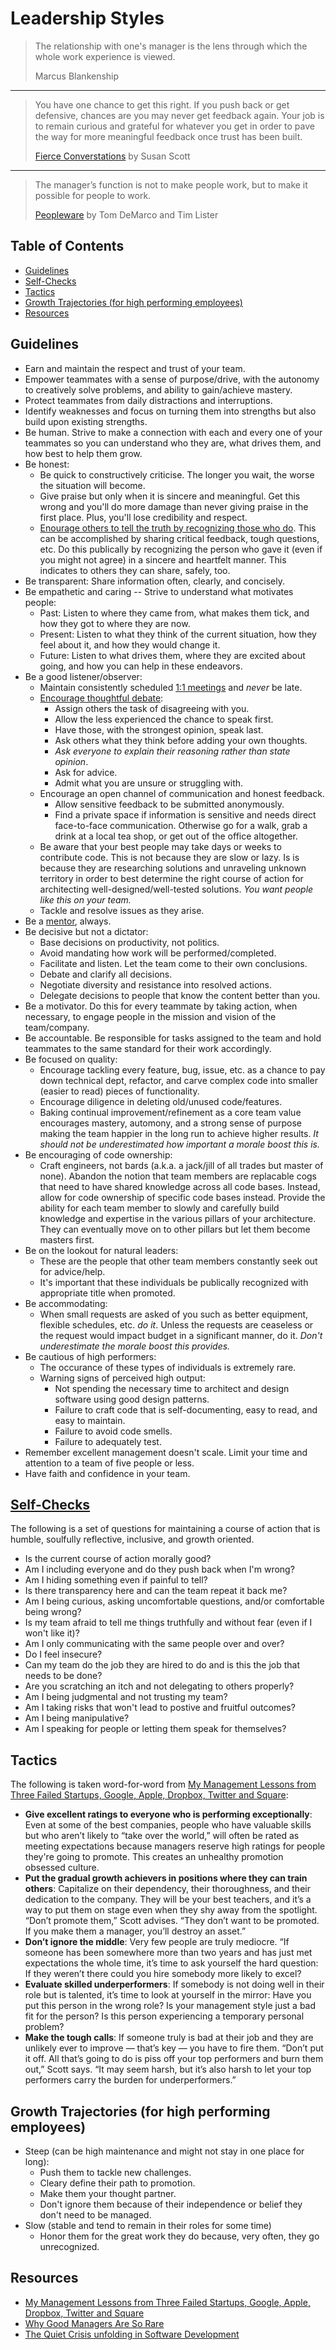 # Leadership Styles

> The relationship with one's manager is the lens through which the whole work experience is viewed.
>
> Marcus Blankenship

---

> You have one chance to get this right. If you push back or get defensive, chances are you may
> never get feedback again. Your job is to remain curious and grateful for whatever you get in order
> to pave the way for more meaningful feedback once trust has been built.
>
> [Fierce Converstations](https://fierceinc.com/fierce-conversations) by Susan Scott

---

> The manager’s function is not to make people work, but to make it possible for people to work.
>
> [Peopleware](https://www.amazon.com/Peopleware-Productive-Projects-Teams-3rd/dp/0321934113) by Tom DeMarco and Tim Lister

<!-- Tocer[start]: Auto-generated, don't remove. -->

## Table of Contents

  - [Guidelines](#guidelines)
  - [Self-Checks](#self-checks)
  - [Tactics](#tactics)
  - [Growth Trajectories (for high performing employees)](#growth-trajectories-for-high-performing-employees)
  - [Resources](#resources)

<!-- Tocer[finish]: Auto-generated, don't remove. -->

## Guidelines

- Earn and maintain the respect and trust of your team.
- Empower teammates with a sense of purpose/drive, with the autonomy to creatively solve problems,
  and ability to gain/achieve mastery.
- Protect teammates from daily distractions and interruptions.
- Identify weaknesses and focus on turning them into strengths but also build upon existing
  strengths.
- Be human. Strive to make a connection with each and every one of your teammates so you can
  understand who they are, what drives them, and how best to help them grow.
- Be honest:
  - Be quick to constructively criticise. The longer you wait, the worse the situation will become.
  - Give praise but only when it is sincere and meaningful. Get this wrong and you'll do more damage
    than never giving praise in the first place. Plus, you'll lose credibility and respect.
  - [Enourage others to tell the truth by recognizing those who do](https://is.gd/8W7UtO). This can
    be accomplished by sharing critical feedback, tough questions, etc. Do this publically by
    recognizing the person who gave it (even if you might not agree) in a sincere and heartfelt
    manner. This indicates to others they can share, safely, too.
- Be transparent: Share information often, clearly, and concisely.
- Be empathetic and caring -- Strive to understand what motivates people:
  - Past: Listen to where they came from, what makes them tick, and how they got to where they are
    now.
  - Present: Listen to what they think of the current situation, how they feel about it, and how
    they would change it.
  - Future: Listen to what drives them, where they are excited about going, and how you can help in
    these endeavors.
- Be a good listener/observer:
  - Maintain consistently scheduled
    [1:1 meetings](http://randsinrepose.com/archives/the-update-the-vent-and-the-disaster) and
    *never* be late.
  - [Encourage thoughtful debate](https://is.gd/qxOhIV):
    - Assign others the task of disagreeing with you.
    - Allow the less experienced the chance to speak first.
    - Have those, with the strongest opinion, speak last.
    - Ask others what they think before adding your own thoughts.
    - *Ask everyone to explain their reasoning rather than state opinion*.
    - Ask for advice.
    - Admit what you are unsure or struggling with.
  - Encourage an open channel of communication and honest feedback.
    - Allow sensitive feedback to be submitted anonymously.
    - Find a private space if information is sensitive and needs direct face-to-face communication.
      Otherwise go for a walk, grab a drink at a local tea shop, or get out of the office
      altogether.
  - Be aware that your best people may take days or weeks to contribute code. This is not because
    they are slow or lazy. Is is because they are researching solutions and unraveling unknown
    territory in order to best determine the right course of action for architecting
    well-designed/well-tested solutions. *You want people like this on your team.*
  - Tackle and resolve issues as they arise.
- Be a [mentor](https://alistapart.com/article/be-a-mentor), always.
- Be decisive but not a dictator:
  - Base decisions on productivity, not politics.
  - Avoid mandating how work will be performed/completed.
  - Facilitate and listen. Let the team come to their own conclusions.
  - Debate and clarify all decisions.
  - Negotiate diversity and resistance into resolved actions.
  - Delegate decisions to people that know the content better than you.
- Be a motivator. Do this for every teammate by taking action, when necessary, to engage people in
  the mission and vision of the team/company.
- Be accountable. Be responsible for tasks assigned to the team and hold teammates to the same
  standard for their work accordingly.
- Be focused on quality:
    - Encourage tackling every feature, bug, issue, etc. as a chance to pay down technical dept,
      refactor, and carve complex code into smaller (easier to read) pieces of functionality.
    - Encourage diligence in deleting old/unused code/features.
    - Baking continual improvement/refinement as a core team value encourages mastery, automony, and
      a strong sense of purpose making the team happier in the long run to achieve higher results.
      *It should not be underestimated how important a morale boost this is.*
- Be encouraging of code ownership:
  - Craft engineers, not bards (a.k.a. a jack/jill of all trades but master of none). Abandon the
    notion that team members are replacable cogs that need to have shared knowledge across all code
    bases. Instead, allow for code ownership of specific code bases instead. Provide the ability for
    each team member to slowly and carefully build knowledge and expertise in the various pillars of
    your architecture. They can eventually move on to other pillars but let them become masters
    first.
- Be on the lookout for natural leaders:
  - These are the people that other team members constantly seek out for advice/help.
  - It's important that these individuals be publically recognized with appropriate title when
    promoted.
- Be accommodating:
  - When small requests are asked of you such as better equipment, flexible schedules, etc. *do it*.
    Unless the requests are ceaseless or the request would impact budget in a significant manner, do
    it. *Don't underestimate the morale boost this provides.*
- Be cautious of high performers:
  - The occurance of these types of individuals is extremely rare.
  - Warning signs of perceived high output:
    - Not spending the necessary time to architect and design software using good design patterns.
    - Failure to craft code that is self-documenting, easy to read, and easy to maintain.
    - Failure to avoid code smells.
    - Failure to adequately test.
- Remember excellent management doesn't scale. Limit your time and attention to a team of five
  people or less.
- Have faith and confidence in your team.

## [Self-Checks](https://blog.jessfraz.com/post/leadership-ci)

The following is a set of questions for maintaining a course of action that is humble, soulfully
reflective, inclusive, and growth oriented.

- Is the current course of action morally good?
- Am I including everyone and do they push back when I'm wrong?
- Am I hiding something even if painful to tell?
- Is there transparency here and can the team repeat it back me?
- Am I being curious, asking uncomfortable questions, and/or comfortable being wrong?
- Is my team afraid to tell me things truthfully and without fear (even if I won't like it)?
- Am I only communicating with the same people over and over?
- Do I feel insecure?
- Can my team do the job they are hired to do and is this the job that needs to be done?
- Are you scratching an itch and not delegating to others properly?
- Am I being judgmental and not trusting my team?
- Am I taking risks that won't lead to postive and fruitful outcomes?
- Am I being manipulative?
- Am I speaking for people or letting them speak for themselves?

## Tactics

The following is taken word-for-word from [My Management Lessons from Three Failed Startups, Google, Apple, Dropbox, Twitter and Square](http://www.timeforpool.com/2/post/2014/02/my-management-lessons-from-three-failed-startups-google-apple-dropbox-twitter-and-squareread.html):

- **Give excellent ratings to everyone who is performing exceptionally**: Even at some of the best
  companies, people who have valuable skills but who aren’t likely to “take over the world,” will
  often be rated as meeting expectations because managers reserve high ratings for people they're
  going to promote. This creates an unhealthy promotion obsessed culture.
- **Put the gradual growth achievers in positions where they can train others**: Capitalize on their
  dependency, their thoroughness, and their dedication to the company. They will be your best
  teachers, and it’s a way to put them on stage even when they shy away from the spotlight. “Don’t
  promote them,” Scott advises. “They don’t want to be promoted. If you make them a manager, you’ll
  destroy an asset.”
- **Don’t ignore the middle**: Very few people are truly mediocre. “If someone has been somewhere
  more than two years and has just met expectations the whole time, it’s time to ask yourself the
  hard question: If they weren’t there could you hire somebody more likely to excel?
- **Evaluate skilled underperformers**: If somebody is not doing well in their role but is talented,
  it’s time to look at yourself in the mirror: Have you put this person in the wrong role? Is your
  management style just a bad fit for the person? Is this person experiencing a temporary personal
  problem?
- **Make the tough calls**: If someone truly is bad at their job and they are unlikely ever to
  improve — that’s key — you have to fire them. “Don’t put it off. All that’s going to do is piss
  off your top performers and burn them out,” Scott says. “It may seem harsh, but it’s also harsh to
  let your top performers carry the burden for underperformers.”

## Growth Trajectories (for high performing employees)

- Steep (can be high maintenance and might not stay in one place for long):
  - Push them to tackle new challenges.
  - Cleary define their path to promotion.
  - Make them your thought partner.
  - Don't ignore them because of their independence or belief they don't need to be managed.
- Slow (stable and tend to remain in their roles for some time)
  - Honor them for the great work they do because, very often, they go unrecognized.

## Resources

- [My Management Lessons from Three Failed Startups, Google, Apple, Dropbox, Twitter and Square](http://www.timeforpool.com/2/post/2014/02/my-management-lessons-from-three-failed-startups-google-apple-dropbox-twitter-and-squareread.html)
- [Why Good Managers Are So Rare](http://blogs.hbr.org/2014/03/why-good-managers-are-so-rare)
- [The Quiet Crisis unfolding in Software Development](https://medium.com/@billjordan1/the-quiet-crisis-unfolding-in-software-development-cffbdafbf450)
